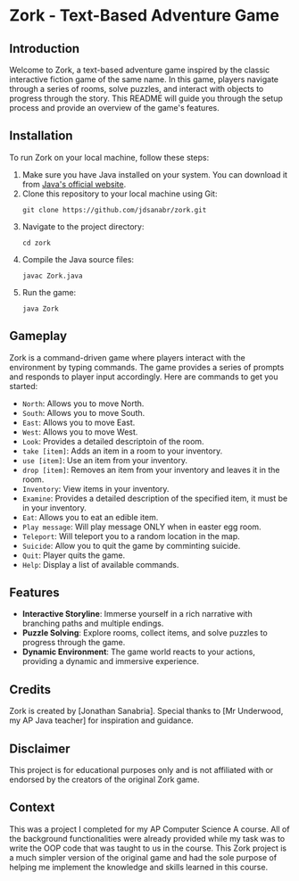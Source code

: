 # Zork - Text-Based Adventure Game

## Introduction
Welcome to Zork, a text-based adventure game inspired by the classic interactive fiction game of the same name. In this game, players navigate through a series of rooms, solve puzzles, and interact with objects to progress through the story. This README will guide you through the setup process and provide an overview of the game's features.

## Installation
To run Zork on your local machine, follow these steps:

1. Make sure you have Java installed on your system. You can download it from [Java's official website](https://www.java.com/en/download/).
2. Clone this repository to your local machine using Git:
   ```
   git clone https://github.com/jdsanabr/zork.git
   ```
3. Navigate to the project directory:
   ```
   cd zork
   ```
4. Compile the Java source files:
   ```
   javac Zork.java
   ```
5. Run the game:
   ```
   java Zork
   ```

## Gameplay
Zork is a command-driven game where players interact with the environment by typing commands. The game provides a series of prompts and responds to player input accordingly. Here are commands to get you started:

- `North`: Allows you to move North.
- `South`: Allows you to move South.
- `East`: Allows you to move East.
- `West`: Allows you to move West.
- `Look`: Provides a detailed descriptoin of the room.
- `take [item]`: Adds an item in a room to your inventory.
- `use [item]`: Use an item from your inventory.
- `drop [item]`: Removes an item from your inventory and leaves it in the room.
- `Inventory`: View items in your inventory.
- `Examine`: Provides a detailed description of the specified item, it must be in your inventory.
- `Eat`: Allows you to eat an edible item.
- `Play message`: Will play message ONLY when in easter egg room.
- `Teleport`: Will teleport you to a random location in the map.
- `Suicide`: Allow you to quit the game by comminting suicide.
- `Quit`: Player quits the game.
- `Help`: Display a list of available commands.

## Features
- **Interactive Storyline**: Immerse yourself in a rich narrative with branching paths and multiple endings.
- **Puzzle Solving**: Explore rooms, collect items, and solve puzzles to progress through the game.
- **Dynamic Environment**: The game world reacts to your actions, providing a dynamic and immersive experience.

## Credits
Zork is created by [Jonathan Sanabria]. Special thanks to [Mr Underwood, my AP Java teacher] for inspiration and guidance.

## Disclaimer
This project is for educational purposes only and is not affiliated with or endorsed by the creators of the original Zork game.

## Context
This was a project I completed for my AP Computer Science A course. All of the background functionalities were already provided while my task was to write the OOP code that was taught to us in the course. This Zork project is a much simpler version of the original game and had the sole purpose of helping me implement the knowledge and skills learned in this course.
